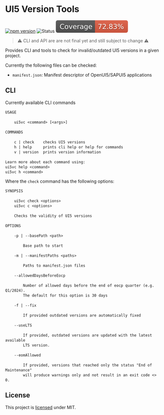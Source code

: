 # UI5 Version Tools

[![npm version](https://badge.fury.io/js/ui5-version-check.svg)](https://badge.fury.io/js/ui5-version-check)
![Status](https://img.shields.io/badge/Status-beta-orange)
[![Coverage](./badges/coverage.svg)](./badges/coverage.svg)

> ⚠️ CLI and API are are not final yet and still subject to change ⚠️

Provides CLI and tools to check for invalid/outdated UI5 versions in a given project.

Currently the following files can be checked:

- `manifest.json`: Manifest descriptor of OpenUI5/SAPUI5 applications

## CLI

Currently available CLI commands

```
USAGE

    ui5vc <command> [<args>]

COMMANDS

    c | check    checks UI5 versions
    h | help     prints cli help or help for commands
    v | version  prints version information

Learn more about each command using:
ui5vc help <command>
ui5vc h <command>
```

Where the `check` command has the following options:

```
SYNOPSIS

    ui5vc check <options>
    ui5vc c <options>

    Checks the validity of UI5 versions

OPTIONS

    -p | --basePath <path>

        Base path to start

    -m | --manifestPaths <paths>

        Paths to manifest.json files

    --allowedDaysBeforeEocp

        Number of allowed days before the end of eocp quarter (e.g. Q1/2024).
        The default for this option is 30 days

    -f | --fix

        If provided outdated versions are automatically fixed

    --useLTS

        If provided, outdated versions are updated with the latest available
        LTS version.

    --eomAllowed

        If provided, versions that reached only the status "End of Maintenance"
        will produce warnings only and not result in an exit code <> 0.
```

## License

This project is [licensed](./LICENSE) under MIT.
